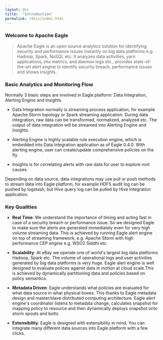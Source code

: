 ```yaml
---
layout: doc
title:  "Introduction" 
permalink: /docs/index.html
---
```


### Welcome to Apache Eagle

> Apache Eagle is an open source analytics solution for identifying security and performance issues instantly on big data platforms e.g. Hadoop, Spark, NoSQL etc. It analyzes data activities, yarn applications, jmx metrics, and daemon logs etc., provides state-of-the-art alert engine to identify security breach, performance issues and shows insights.

### Basic Analytics and Monitoring Flow

Normally 3 basic steps are involved in Eagle platform: Data Integration, Alerting Engine and Insights. 

* Data Integration normally is streaming process application, for example Apache Storm topology or Spark streaming application. During data integration, raw data can be transformed, normalized, analyzed etc. The output of data integration will be streamed into Alerting Engine and Insights.

* Alerting Engine is highly scalable rule execution engine, which is embedded into Data Integration application as of Eagle 0.4.0. With alerting engine, user can create/update comprehensive policies on the fly.

* Insights is for correlating alerts with raw data for user to explore root causes.

Depending on data source, data integrations may use pull or push methods to stream data into Eagle platform, for example HDFS audit log can be pushed by logstash, but Hive query log can be pulled by Hive Integration application.  

### Key Qualities

* **Real Time**: We understand the importance of timing and acting fast in case of a security breach or performance issue. So we designed Eagle to make sure the alerts are generated immediately even for very high volume streaming data. This is achieved by running Eagle alert engine on top of streaming framework, e.g. Apache Storm with high performance CEP engine e.g. WSO2 Siddhi etc.

* **Scalability**: At eBay we operate one of world's largest big data platforms Hadoop, Spark etc. The volume of operational logs and user activities generated by big data platforms is very huge. Eagle alert engine is well designed to evaluate polices against data in motion at cloud scale.This is achieved by dynamically partitioning data and policies based on policy semantics.

* **Metadata Driven**: Eagle understands what policies are evaluated for what data source in what physical boxes. This thanks to Eagle metadata design and master/slave distributed computing architecture. Eagle alert engine's coordinator listens to metadata change, calculates snapshot for mapping policy to resource and then dynamically deploys snapshot onto storm spouts and bolts.

* **Extensibility**: Eagle is designed with extensibility in mind. You can integrate many different data sources into Eagle platform with a few clicks.
